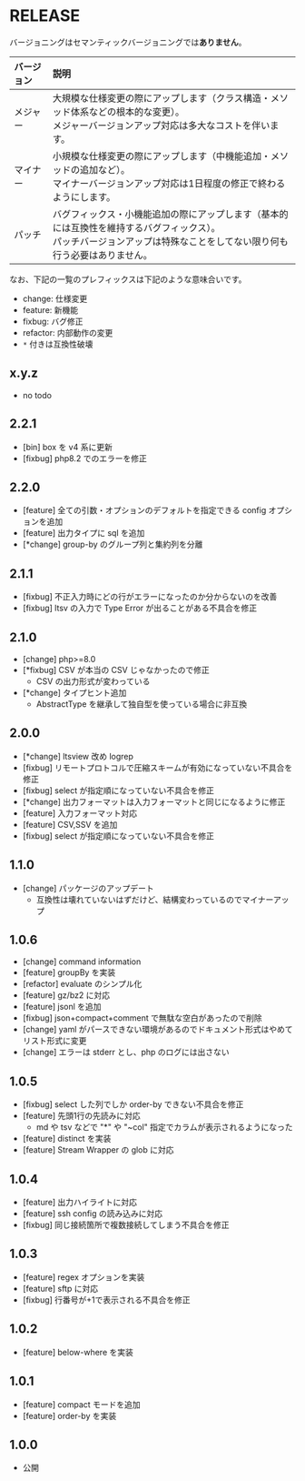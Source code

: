 # RELEASE

バージョニングはセマンティックバージョニングでは**ありません**。

| バージョン   | 説明
|:--           |:--
| メジャー     | 大規模な仕様変更の際にアップします（クラス構造・メソッド体系などの根本的な変更）。<br>メジャーバージョンアップ対応は多大なコストを伴います。
| マイナー     | 小規模な仕様変更の際にアップします（中機能追加・メソッドの追加など）。<br>マイナーバージョンアップ対応は1日程度の修正で終わるようにします。
| パッチ       | バグフィックス・小機能追加の際にアップします（基本的には互換性を維持するバグフィックス）。<br>パッチバージョンアップは特殊なことをしてない限り何も行う必要はありません。

なお、下記の一覧のプレフィックスは下記のような意味合いです。

- change: 仕様変更
- feature: 新機能
- fixbug: バグ修正
- refactor: 内部動作の変更
- `*` 付きは互換性破壊

## x.y.z

- no todo

## 2.2.1

- [bin] box を v4 系に更新
- [fixbug] php8.2 でのエラーを修正

## 2.2.0

- [feature] 全ての引数・オプションのデフォルトを指定できる config オプションを追加
- [feature] 出力タイプに sql を追加
- [*change] group-by のグループ列と集約列を分離

## 2.1.1

- [fixbug] 不正入力時にどの行がエラーになったのか分からないのを改善
- [fixbug] ltsv の入力で Type Error が出ることがある不具合を修正

## 2.1.0

- [change] php>=8.0
- [*fixbug] CSV が本当の CSV じゃなかったので修正
  - CSV の出力形式が変わっている
- [*change] タイプヒント追加
  - AbstractType を継承して独自型を使っている場合に非互換

## 2.0.0

- [*change] ltsview 改め logrep
- [fixbug] リモートプロトコルで圧縮スキームが有効になっていない不具合を修正
- [fixbug] select が指定順になっていない不具合を修正
- [*change] 出力フォーマットは入力フォーマットと同じになるように修正
- [feature] 入力フォーマット対応
- [feature] CSV,SSV を追加
- [fixbug] select が指定順になっていない不具合を修正

## 1.1.0

- [change] パッケージのアップデート
  - 互換性は壊れていないはずだけど、結構変わっているのでマイナーアップ

## 1.0.6

- [change] command information
- [feature] groupBy を実装
- [refactor] evaluate のシンプル化
- [feature] gz/bz2 に対応
- [feature] jsonl を追加
- [fixbug] json+compact+comment で無駄な空白があったので削除
- [change] yaml がパースできない環境があるのでドキュメント形式はやめてリスト形式に変更
- [change] エラーは stderr とし、php のログには出さない

## 1.0.5

- [fixbug] select した列でしか order-by できない不具合を修正
- [feature] 先頭1行の先読みに対応
  - md や tsv などで "*" や "~col" 指定でカラムが表示されるようになった
- [feature] distinct を実装
- [feature] Stream Wrapper の glob に対応

## 1.0.4

- [feature] 出力ハイライトに対応
- [feature] ssh config の読み込みに対応
- [fixbug] 同じ接続箇所で複数接続してしまう不具合を修正

## 1.0.3

- [feature] regex オプションを実装
- [feature] sftp に対応
- [fixbug] 行番号が+1で表示される不具合を修正

## 1.0.2

- [feature] below-where を実装

## 1.0.1

- [feature] compact モードを追加
- [feature] order-by を実装

## 1.0.0

- 公開
